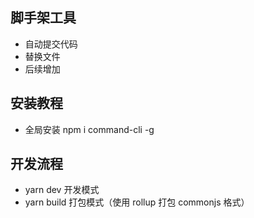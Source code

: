 ## 脚手架工具

-   自动提交代码
-   替换文件
-   后续增加

## 安装教程

-   全局安装 npm i command-cli -g

## 开发流程

-   yarn dev 开发模式
-   yarn build 打包模式（使用 rollup 打包 commonjs 格式）

##
